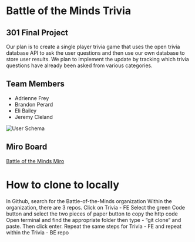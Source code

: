 # Battle of the Minds Trivia

## 301 Final Project

  Our plan is to create a single player trivia game that uses the open trivia database API to ask the user questions and then use our own database to store user results. We plan to implement the update by tracking which trivia questions have already been asked from various categories.

## Team Members

- Adrienne Frey
- Brandon Perard
- Eli Bailey
- Jeremy Cleland

![User Schema](./src/Data/User%20Schema.png)

## Miro Board

[Battle of the Minds Miro](https://miro.com/app/board/uXjVPsy-oME=/?share_link_id=124166728841)

# How to clone to locally

In Github, search for the Battle-of-the-Minds organization
Within the organization, there are 3 repos. 
Click on Trivia - FE 
  Select the green Code button and select the two pieces of paper button to copy the http code
  Open terminal and find the appropriate folder then type - “git clone” and paste. Then click enter. 
Repeat the same steps for Trivia - FE and repeat within the Trivia - BE repo 
